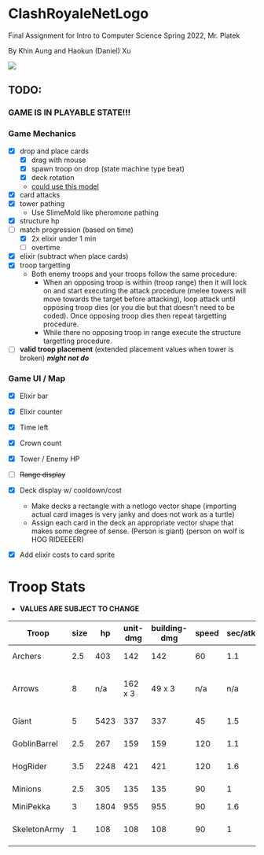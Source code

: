# ClashRoyaleNetLogo
Final Assignment for Intro to Computer Science Spring 2022, Mr. Platek

By Khin Aung and Haokun (Daniel) Xu


![](https://github-readme-stats.vercel.app/api/pin/?username=pyshrekek&repo=ClashRoyaleNetLogo&cache_seconds=86400&theme=tokyonight)

## TODO:

### GAME IS IN PLAYABLE STATE!!!

### Game Mechanics
- [x] drop and place cards
    - [x] drag with mouse
    - [x] spawn troop on drop (state machine type beat)
    - [x] deck rotation
    - [could use this model](http://www.netlogoweb.org/launch#http://ccl.northwestern.edu/netlogo/models/models/Code%20Examples/Mouse%20Drag%20Multiple%20Example.nlogo)
- [x] card attacks
- [x] tower pathing
    - Use SlimeMold like pheromone pathing
- [x] structure hp
- [ ] match progression (based on time)
    - [x] 2x elixir under 1 min
    - [ ] overtime
- [x] elixir (subtract when place cards)
- [x] troop targetting
    - Both enemy troops and your troops follow the same procedure: 
        - When an opposing troop is within (troop range) then it will lock on and start executing the
        attack procedure (melee towers will move towards the target before attacking), loop attack until opposing troop dies (or you die but that doesn't need to be coded). Once opposing troop dies then repeat targetting procedure. 
        - While there no opposing troop in range execute the structure targetting procedure.
- [ ] **valid troop placement** (extended placement values when tower is broken) ***might not do***

### Game UI / Map
- [x] Elixir bar
- [x] Elixir counter
- [x] Time left
- [x] Crown count
- [x] Tower / Enemy HP
- [ ] ~~Range display~~
- [x] Deck display w/ cooldown/cost
    - Make decks a rectangle with a netlogo vector shape (importing actual card images is very janky and does not work as a turtle)
    - Assign each card in the deck an appropriate vector shape that makes some degree of sense. (Person is giant) (person on wolf is HOG RIDEEEER)
- [x] Add elixir costs to card sprite


# Troop Stats
- **VALUES ARE SUBJECT TO CHANGE**

| Troop        | size | hp   | unit-dmg | building-dmg | speed | sec/atk | fly? | atk-range           | attack-type | sight-range | notes               |
|--------------|------|------|----------|--------------|-------|---------|------|---------------------|-------------|-------------|---------------------|
| Archers      | 2.5  | 403  | 142      | 142          | 60    | 1.1     | no   | 5                   | ranged      | 5.5         | spawns 2            |
| Arrows       | 8    | n/a  | 162 x 3  | 49 x 3       | n/a   | n/a     | n/a  | 5 (radius of spell) | spell       | n/a         |                     |
| Giant        | 5    | 5423 | 337      | 337          | 45    | 1.5     | no   | medium (1?)         | melee       | 7.5         |                     |
| GoblinBarrel | 2.5  | 267  | 159      | 159          | 120   | 1.1     | no   | short (.5)          | melee       | 5.5         | spawns 3            |
| HogRider     | 3.5  | 2248 | 421      | 421          | 120   | 1.6     | no   | short (.8)          | melee       | 9.5         | can hop river       |
| Minions      | 2.5  | 305  | 135      | 135          | 90    | 1       | yes  | 1.6                 | ranged      | 5.5         | spawns 3            |
| MiniPekka    | 3    | 1804 | 955      | 955          | 90    | 1.6     | no   | short               | melee       | 5           |                     |
| SkeletonArmy | 1    | 108  | 108      | 108          | 90    | 1       | no   | short (.5)          | melee       | 5.5         | spawns 15 skeletons |
